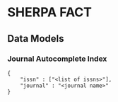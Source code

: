 # SHERPA FACT

## Data Models

### Journal Autocomplete Index

    {
        "issn" : ["<list of issns>"],
        "journal" : "<journal name>"
    }